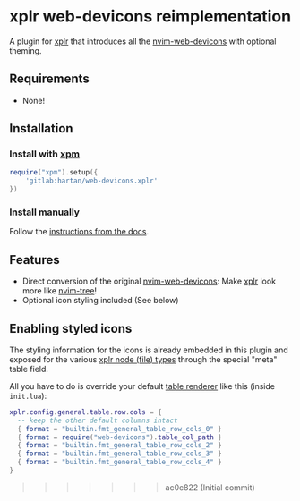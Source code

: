 # xplr web-devicons reimplementation

A plugin for [xplr][xplr] that introduces all the
[nvim-web-devicons][nvim-web-devicons] with optional theming.


## Requirements

- None!


## Installation

### Install with [xpm][xpm]

```lua
require("xpm").setup({
    'gitlab:hartan/web-devicons.xplr'
})
```

### Install manually

Follow the [instructions from the docs][xplr-install].


## Features

- Direct conversion of the original [nvim-web-devicons][nvim-web-devicons]:
  Make [xplr][xplr] look more like [nvim-tree][nvim-tree]!
- Optional icon styling included (See below)


## Enabling styled icons

The styling information for the icons is already embedded in this plugin and
exposed for the various [xplr node (file) types][xplr-node-types] through the
special "meta" table field.

All you have to do is override your default [table
renderer][xplr-table-renderer] like this (inside `init.lua`):

```lua
xplr.config.general.table.row.cols = {
  -- keep the other default columns intact
  { format = "builtin.fmt_general_table_row_cols_0" }
  { format = require("web-devicons").table_col_path }
  { format = "builtin.fmt_general_table_row_cols_2" }
  { format = "builtin.fmt_general_table_row_cols_3" }
  { format = "builtin.fmt_general_table_row_cols_4" }
}
```


[xplr]: https://xplr.dev/en/introduction
[xplr-install]: https://xplr.dev/en/installing-plugins
[xplr-node-types]: https://xplr.dev/en/node_types
[xplr-table-renderer]: https://xplr.dev/en/column-renderer
[nvim-web-devicons]: https://github.com/nvim-tree/nvim-web-devicons
[nvim-tree]: https://github.com/nvim-tree/nvim-tree.lua
[xpm]: https://github.com/dtomvan/xpm.xplr
>>>>>>> ac0c822 (Initial commit)
